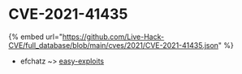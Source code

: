 # CVE-2021-41435
{% embed url="https://github.com/Live-Hack-CVE/full_database/blob/main/cves/2021/CVE-2021-41435.json" %}

* efchatz ~> [easy-exploits](https://www.alice-snow.ru/2021/database/cve-2021-41435/easy-exploits-efchatz)